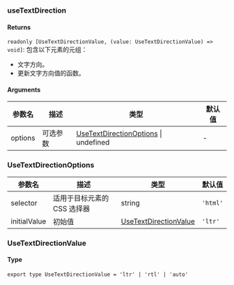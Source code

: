 ### useTextDirection

#### Returns
`readonly [UseTextDirectionValue, (value: UseTextDirectionValue) => void]`: 包含以下元素的元组：
- 文字方向。
- 更新文字方向值的函数。

#### Arguments
|参数名|描述|类型|默认值|
|---|---|---|---|
|options|可选参数|[UseTextDirectionOptions](#UseTextDirectionOptions) \| undefined |-|

### UseTextDirectionOptions

|参数名|描述|类型|默认值|
|---|---|---|---|
|selector|适用于目标元素的 CSS 选择器|string |`'html'`|
|initialValue|初始值|[UseTextDirectionValue](#UseTextDirectionValue) |`'ltr'`|

### UseTextDirectionValue

#### Type

`export type UseTextDirectionValue = 'ltr' | 'rtl' | 'auto'`
